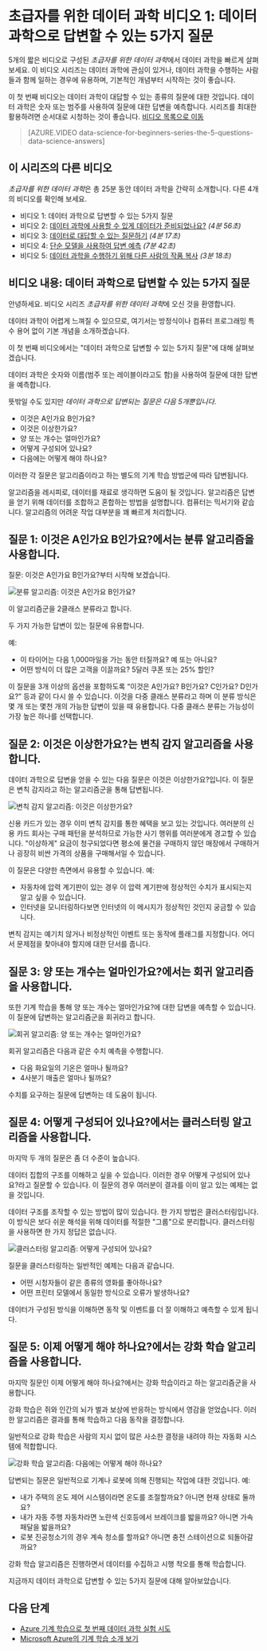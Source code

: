 <properties
   pageTitle="5가지 데이터 과학 질문 - 초급자를 위한 데이터 과학 | Microsoft Azure"
   description="데이터 과학으로 답변할 수 있는 5가지 질문부터 시작하는 5개의 짧은 비디오인 초급자를 위한 데이터 과학을 통해 데이터 과학에 대해 빠르게 알아볼 수 있습니다."
   keywords="데이터 과학 수행,데이터 과학 소개,초급자를 위한 데이터 과학, 질문 유형,데이터 과학 질문, 데이터 과학 알고리즘"
   services="machine-learning"
   documentationCenter="na"
   authors="brohrer-ms"
   manager="jhubbard"
   editor="cjgronlund"/>

<tags
   ms.service="machine-learning"
   ms.devlang="na"
   ms.topic="article"
   ms.tgt_pltfrm="na"
   ms.workload="na"
   ms.date="09/13/2016"
   ms.author="cgronlun;brohrer;garye"/>

# 초급자를 위한 데이터 과학 비디오 1: 데이터 과학으로 답변할 수 있는 5가지 질문

5개의 짧은 비디오로 구성된 *초급자를 위한 데이터 과학*에서 데이터 과학을 빠르게 살펴보세요. 이 비디오 시리즈는 데이터 과학에 관심이 있거나, 데이터 과학을 수행하는 사람들과 함께 일하는 경우에 유용하며, 기본적인 개념부터 시작하는 것이 좋습니다.

이 첫 번째 비디오는 데이터 과학이 대답할 수 있는 종류의 질문에 대한 것입니다. 데이터 과학은 숫자 또는 범주를 사용하여 질문에 대한 답변을 예측합니다. 시리즈를 최대한 활용하려면 순서대로 시청하는 것이 좋습니다. [비디오 목록으로 이동](#other-videos-in-this-series)

> [AZURE.VIDEO data-science-for-beginners-series-the-5-questions-data-science-answers]

## 이 시리즈의 다른 비디오

*초급자를 위한 데이터 과학*은 총 25분 동안 데이터 과학을 간략히 소개합니다. 다른 4개의 비디오를 확인해 보세요.

  * 비디오 1: 데이터 과학으로 답변할 수 있는 5가지 질문
  * 비디오 2: [데이터 과학에 사용할 수 있게 데이터가 준비되었나요?](machine-learning-data-science-for-beginners-is-your-data-ready-for-data-science.md) *(4분 56초)*
  * 비디오 3: [데이터로 대답할 수 있는 질문하기](machine-learning-data-science-for-beginners-ask-a-question-you-can-answer-with-data.md) *(4분 17초)*
  * 비디오 4: [단순 모델을 사용하여 답변 예측](machine-learning-data-science-for-beginners-predict-an-answer-with-a-simple-model.md) *(7분 42초)*
  * 비디오 5: [데이터 과학을 수행하기 위해 다른 사람의 작품 복사](machine-learning-data-science-for-beginners-copy-other-peoples-work-to-do-data-science.md) *(3분 18초)*

## 비디오 내용: 데이터 과학으로 답변할 수 있는 5가지 질문

안녕하세요. 비디오 시리즈 *초급자를 위한 데이터 과학*에 오신 것을 환영합니다.

데이터 과학이 어렵게 느껴질 수 있으므로, 여기서는 방정식이나 컴퓨터 프로그래밍 특수 용어 없이 기본 개념을 소개하겠습니다.

이 첫 번째 비디오에서는 "데이터 과학으로 답변할 수 있는 5가지 질문"에 대해 살펴보겠습니다.

데이터 과학은 숫자와 이름(범주 또는 레이블이라고도 함)을 사용하여 질문에 대한 답변을 예측합니다.

뜻밖일 수도 있지만 *데이터 과학으로 답변되는 질문은 다음 5개뿐입니다*.

  * 이것은 A인가요 B인가요?
  * 이것은 이상한가요?
  * 양 또는 개수는 얼마인가요?
  * 어떻게 구성되어 있나요?
  * 다음에는 어떻게 해야 하나요?

  이러한 각 질문은 알고리즘이라고 하는 별도의 기계 학습 방법군에 따라 답변됩니다.


알고리즘을 레시피로, 데이터를 재료로 생각하면 도움이 될 것입니다. 알고리즘은 답변을 얻기 위해 데이터를 조합하고 혼합하는 방법을 설명합니다. 컴퓨터는 믹서기와 같습니다. 알고리즘의 어려운 작업 대부분을 꽤 빠르게 처리합니다.

## 질문 1: 이것은 A인가요 B인가요?에서는 분류 알고리즘을 사용합니다.

질문: 이것은 A인가요 B인가요?부터 시작해 보겠습니다.

![분류 알고리즘: 이것은 A인가요 B인가요?](./media/machine-learning-data-science-for-beginners-the-5-questions-data-science-answers/machine-learning-data-science-classification-algorithms.png)

이 알고리즘군을 2클래스 분류라고 합니다.

두 가지 가능한 답변이 있는 질문에 유용합니다.

예:

  *	이 타이어는 다음 1,000마일을 가는 동안 터질까요? 예 또는 아니요?
  *	어떤 방식이 더 많은 고객을 이끌까요? 5달러 쿠폰 또는 25% 할인?

이 질문을 3개 이상의 옵션을 포함하도록 “이것은 A인가요? B인가요? C인가요? D인가요?” 등과 같이 다시 쓸 수 있습니다. 이것을 다중 클래스 분류라고 하며 이 분류 방식은 몇 개 또는 몇천 개의 가능한 답변이 있을 때 유용합니다. 다중 클래스 분류는 가능성이 가장 높은 하나를 선택합니다.

## 질문 2: 이것은 이상한가요?는 변칙 감지 알고리즘을 사용합니다.

데이터 과학으로 답변을 얻을 수 있는 다음 질문은 이것은 이상한가요?입니다. 이 질문은 변칙 감지라고 하는 알고리즘군을 통해 답변됩니다.

![변칙 감지 알고리즘: 이것은 이상한가요?](./media/machine-learning-data-science-for-beginners-the-5-questions-data-science-answers/machine-learning-data-science-anomaly-detection-algorithms.png)


신용 카드가 있는 경우 이미 변칙 감지를 통한 혜택을 보고 있는 것입니다. 여러분의 신용 카드 회사는 구매 패턴을 분석하므로 가능한 사기 행위를 여러분에게 경고할 수 있습니다. "이상하게" 요금이 청구되었다면 평소에 물건을 구매하지 않던 매장에서 구매하거나 굉장히 비싼 가격의 상품을 구매해서일 수 있습니다.

이 질문은 다양한 측면에서 유용할 수 있습니다. 예:

  *	자동차에 압력 계기판이 있는 경우 이 압력 계기판에 정상적인 수치가 표시되는지 알고 싶을 수 있습니다.
  *	인터넷을 모니터링하다보면 인터넷의 이 메시지가 정상적인 것인지 궁금할 수 있습니다.

변칙 감지는 예기치 않거나 비정상적인 이벤트 또는 동작에 플래그를 지정합니다. 어디서 문제점을 찾아내야 할지에 대한 단서를 줍니다.



## 질문 3: 양 또는 개수는 얼마인가요?에서는 회귀 알고리즘을 사용합니다.

또한 기계 학습을 통해 양 또는 개수는 얼마인가요?에 대한 답변을 예측할 수 있습니다. 이 질문에 답변하는 알고리즘군을 회귀라고 합니다.

![회귀 알고리즘: 양 또는 개수는 얼마인가요?](./media/machine-learning-data-science-for-beginners-the-5-questions-data-science-answers/machine-learning-data-science-regression-algorithms.png)


회귀 알고리즘은 다음과 같은 수치 예측을 수행합니다.

  *	다음 화요일의 기온은 얼마나 될까요?
  *	4사분기 매출은 얼마나 될까요?

수치를 요구하는 질문에 답변하는 데 도움이 됩니다.

## 질문 4: 어떻게 구성되어 있나요?에서는 클러스터링 알고리즘을 사용합니다.

마지막 두 개의 질문은 좀 더 수준이 높습니다.

데이터 집합의 구조를 이해하고 싶을 수 있습니다. 이러한 경우 어떻게 구성되어 있나요?라고 질문할 수 있습니다. 이 질문의 경우 여러분이 결과를 이미 알고 있는 예제는 없을 것입니다.

데이터 구조를 조작할 수 있는 방법이 많이 있습니다. 한 가지 방법은 클러스터링입니다. 이 방식은 보다 쉬운 해석을 위해 데이터를 적절한 "그룹"으로 분리합니다. 클러스터링을 사용하면 한 가지 정답은 없습니다.

![클러스터링 알고리즘: 어떻게 구성되어 있나요?](./media/machine-learning-data-science-for-beginners-the-5-questions-data-science-answers/machine-learning-data-science-clustering-algorithms.png)

질문을 클러스터링하는 일반적인 예제는 다음과 같습니다.

  *	어떤 시청자들이 같은 종류의 영화를 좋아하나요?
  *	어떤 프린터 모델에서 동일한 방식으로 오류가 발생하나요?

데이터가 구성된 방식을 이해하면 동작 및 이벤트를 더 잘 이해하고 예측할 수 있게 됩니다.

## 질문 5: 이제 어떻게 해야 하나요?에서는 강화 학습 알고리즘을 사용합니다.

마지막 질문인 이제 어떻게 해야 하나요?에서는 강화 학습이라고 하는 알고리즘군을 사용합니다.

강화 학습은 쥐와 인간의 뇌가 벌과 보상에 반응하는 방식에서 영감을 얻었습니다. 이러한 알고리즘은 결과를 통해 학습하고 다음 동작을 결정합니다.

일반적으로 강화 학습은 사람의 지시 없이 많은 사소한 결정을 내려야 하는 자동화 시스템에 적합합니다.

![강화 학습 알고리즘: 다음에는 어떻게 해야 하나요?](./media/machine-learning-data-science-for-beginners-the-5-questions-data-science-answers/machine-learning-data-science-reinforcement-learning-algorithms.png)

답변되는 질문은 일반적으로 기계나 로봇에 의해 진행되는 작업에 대한 것입니다. 예:

  *	내가 주택의 온도 제어 시스템이라면 온도를 조절할까요? 아니면 현재 상태로 둘까요?
  *	내가 자동 주행 자동차라면 노란색 신호등에서 브레이크를 밟을까요? 아니면 가속 패달을 밟을까요?
  *	로봇 진공청소기의 경우 계속 청소를 할까요? 아니면 충전 스테이션으로 되돌아갈까요?

강화 학습 알고리즘은 진행하면서 데이터를 수집하고 시행 착오를 통해 학습합니다.

지금까지 데이터 과학으로 답변할 수 있는 5가지 질문에 대해 알아보았습니다.



## 다음 단계

  * [Azure 기계 학습으로 첫 번째 데이터 과학 실험 시도](machine-learning-create-experiment.md)
  * [Microsoft Azure의 기계 학습 소개 보기](machine-learning-what-is-machine-learning.md)

<!---HONumber=AcomDC_0914_2016-->